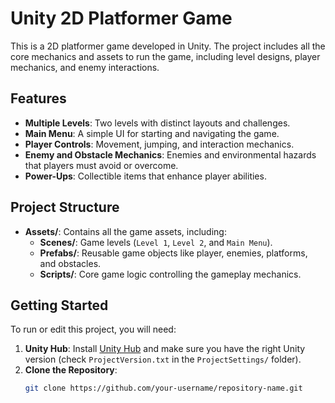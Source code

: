 # Unity 2D Platformer Game

This is a 2D platformer game developed in Unity. The project includes all the core mechanics and assets to run the game, including level designs, player mechanics, and enemy interactions.

## Features
- **Multiple Levels**: Two levels with distinct layouts and challenges.
- **Main Menu**: A simple UI for starting and navigating the game.
- **Player Controls**: Movement, jumping, and interaction mechanics.
- **Enemy and Obstacle Mechanics**: Enemies and environmental hazards that players must avoid or overcome.
- **Power-Ups**: Collectible items that enhance player abilities.
  
## Project Structure
- **Assets/**: Contains all the game assets, including:
  - **Scenes/**: Game levels (`Level 1`, `Level 2`, and `Main Menu`).
  - **Prefabs/**: Reusable game objects like player, enemies, platforms, and obstacles.
  - **Scripts/**: Core game logic controlling the gameplay mechanics.

## Getting Started
To run or edit this project, you will need:
1. **Unity Hub**: Install [Unity Hub](https://unity.com/download) and make sure you have the right Unity version (check `ProjectVersion.txt` in the `ProjectSettings/` folder).
2. **Clone the Repository**:
   ```bash
   git clone https://github.com/your-username/repository-name.git
